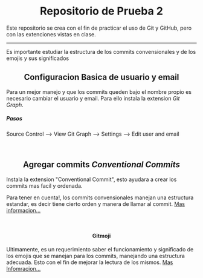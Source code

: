 <h1 align="center"> Repositorio de Prueba 2</h1>
<p> Este repositorio se crea con el fin de practicar el uso de Git y GitHub, pero con las extenciones vistas en clase. </p>

<hr/>
<spam>Es importante estudiar la estructura de los commits convensionales y de los emojis y sus significados </spam>

<h2 align="center" > Configuracion Basica de usuario y email</h2>
<p> Para un mejor manejo y que los commits queden bajo el nombre propio es necesario cambiar el usuario y email. Para ello instala la extension <em>Git Graph</em>.</p>

<h5> Pasos </h5>
<p> Source Control --> View Git Graph  --> Settings --> Edit user and email</p><br/>

<h2 align="center" > Agregar commits <em>Conventional Commits</em></h2>
<p>Instala la extension "Conventional Commit", esto ayudara a crear los commits mas facil y ordenada.</p>

<p>Para tener en cuenta!, los commits convensionales manejan una estructura estandar, es decir tiene cierto orden y manera de llamar al commit. <a href="https://www.conventionalcommits.org/en/v1.0.0/" > Mas informacion...</a></p><br/>

<h4 align="center" >Gitmoji</h4>

<p>Ultimamente, es un requerimiento saber el funcionamiento y significado de los emojis que se manejan para los commits, manejando una estructura adecuada. Esto con el fin de mejorar la lectura de los mismos. <a href="https://gitmoji.dev/" > Mas Infomracion...</a> </p>


